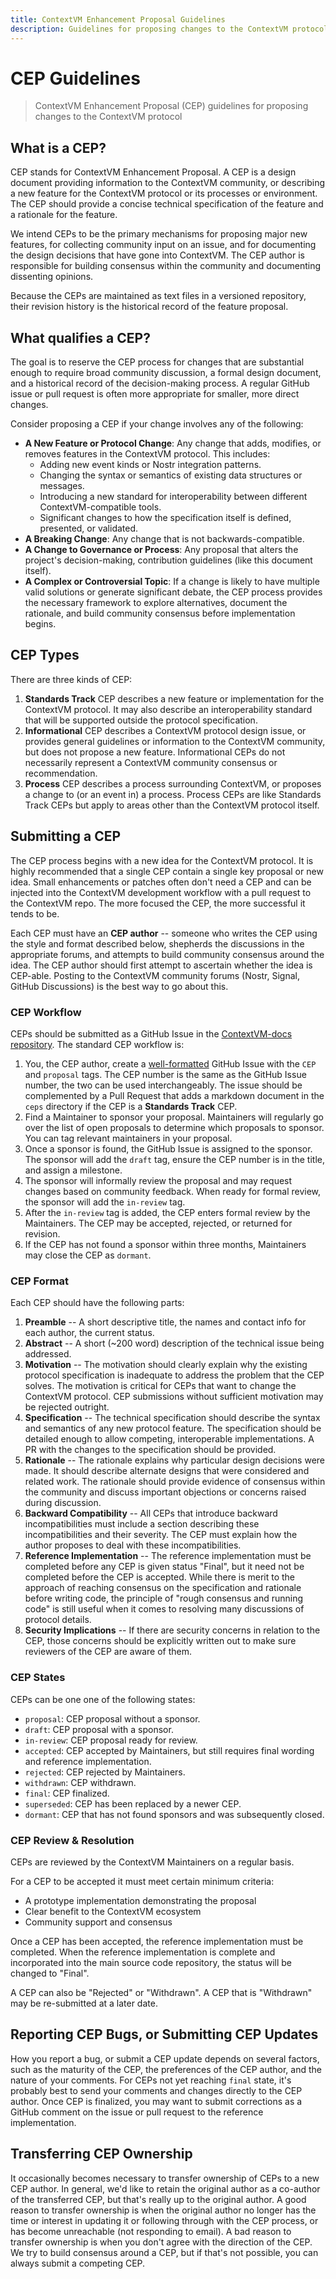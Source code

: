 ```yaml
---
title: ContextVM Enhancement Proposal Guidelines
description: Guidelines for proposing changes to the ContextVM protocol
---
```


# CEP Guidelines

> ContextVM Enhancement Proposal (CEP) guidelines for proposing changes to the ContextVM protocol

## What is a CEP?

CEP stands for ContextVM Enhancement Proposal. A CEP is a design document providing information to the ContextVM community, or describing a new feature for the ContextVM protocol or its processes or environment. The CEP should provide a concise technical specification of the feature and a rationale for the feature.

We intend CEPs to be the primary mechanisms for proposing major new features, for collecting community input on an issue, and for documenting the design decisions that have gone into ContextVM. The CEP author is responsible for building consensus within the community and documenting dissenting opinions.

Because the CEPs are maintained as text files in a versioned repository, their revision history is the historical record of the feature proposal.

## What qualifies a CEP?

The goal is to reserve the CEP process for changes that are substantial enough to require broad community discussion, a formal design document, and a historical record of the decision-making process. A regular GitHub issue or pull request is often more appropriate for smaller, more direct changes.

Consider proposing a CEP if your change involves any of the following:

- **A New Feature or Protocol Change**: Any change that adds, modifies, or removes features in the ContextVM protocol. This includes:
  - Adding new event kinds or Nostr integration patterns.
  - Changing the syntax or semantics of existing data structures or messages.
  - Introducing a new standard for interoperability between different ContextVM-compatible tools.
  - Significant changes to how the specification itself is defined, presented, or validated.
- **A Breaking Change**: Any change that is not backwards-compatible.
- **A Change to Governance or Process**: Any proposal that alters the project's decision-making, contribution guidelines (like this document itself).
- **A Complex or Controversial Topic**: If a change is likely to have multiple valid solutions or generate significant debate, the CEP process provides the necessary framework to explore alternatives, document the rationale, and build community consensus before implementation begins.

## CEP Types

There are three kinds of CEP:

1. **Standards Track** CEP describes a new feature or implementation for the ContextVM protocol. It may also describe an interoperability standard that will be supported outside the protocol specification.
2. **Informational** CEP describes a ContextVM protocol design issue, or provides general guidelines or information to the ContextVM community, but does not propose a new feature. Informational CEPs do not necessarily represent a ContextVM community consensus or recommendation.
3. **Process** CEP describes a process surrounding ContextVM, or proposes a change to (or an event in) a process. Process CEPs are like Standards Track CEPs but apply to areas other than the ContextVM protocol itself.

## Submitting a CEP

The CEP process begins with a new idea for the ContextVM protocol. It is highly recommended that a single CEP contain a single key proposal or new idea. Small enhancements or patches often don't need a CEP and can be injected into the ContextVM development workflow with a pull request to the ContextVM repo. The more focused the CEP, the more successful it tends to be.

Each CEP must have an **CEP author** -- someone who writes the CEP using the style and format described below, shepherds the discussions in the appropriate forums, and attempts to build community consensus around the idea. The CEP author should first attempt to ascertain whether the idea is CEP-able. Posting to the ContextVM community forums (Nostr, Signal, GitHub Discussions) is the best way to go about this.

### CEP Workflow

CEPs should be submitted as a GitHub Issue in the [ContextVM-docs repository](https://github.com/ContextVM/contextvm-docs). The standard CEP workflow is:

1. You, the CEP author, create a [well-formatted](#cep-format) GitHub Issue with the `CEP` and `proposal` tags. The CEP number is the same as the GitHub Issue number, the two can be used interchangeably. The issue should be complemented by a Pull Request that adds a markdown document in the `ceps` directory if the CEP is a **Standards Track** CEP.
2. Find a Maintainer to sponsor your proposal. Maintainers will regularly go over the list of open proposals to determine which proposals to sponsor. You can tag relevant maintainers in your proposal.
3. Once a sponsor is found, the GitHub Issue is assigned to the sponsor. The sponsor will add the `draft` tag, ensure the CEP number is in the title, and assign a milestone.
4. The sponsor will informally review the proposal and may request changes based on community feedback. When ready for formal review, the sponsor will add the `in-review` tag.
5. After the `in-review` tag is added, the CEP enters formal review by the Maintainers. The CEP may be accepted, rejected, or returned for revision.
6. If the CEP has not found a sponsor within three months, Maintainers may close the CEP as `dormant`.

### CEP Format

Each CEP should have the following parts:

1. **Preamble** -- A short descriptive title, the names and contact info for each author, the current status.
2. **Abstract** -- A short (~200 word) description of the technical issue being addressed.
3. **Motivation** -- The motivation should clearly explain why the existing protocol specification is inadequate to address the problem that the CEP solves. The motivation is critical for CEPs that want to change the ContextVM protocol. CEP submissions without sufficient motivation may be rejected outright.
4. **Specification** -- The technical specification should describe the syntax and semantics of any new protocol feature. The specification should be detailed enough to allow competing, interoperable implementations. A PR with the changes to the specification should be provided.
5. **Rationale** -- The rationale explains why particular design decisions were made. It should describe alternate designs that were considered and related work. The rationale should provide evidence of consensus within the community and discuss important objections or concerns raised during discussion.
6. **Backward Compatibility** -- All CEPs that introduce backward incompatibilities must include a section describing these incompatibilities and their severity. The CEP must explain how the author proposes to deal with these incompatibilities.
7. **Reference Implementation** -- The reference implementation must be completed before any CEP is given status "Final", but it need not be completed before the CEP is accepted. While there is merit to the approach of reaching consensus on the specification and rationale before writing code, the principle of "rough consensus and running code" is still useful when it comes to resolving many discussions of protocol details.
8. **Security Implications** -- If there are security concerns in relation to the CEP, those concerns should be explicitly written out to make sure reviewers of the CEP are aware of them.

### CEP States

CEPs can be one one of the following states:

- `proposal`: CEP proposal without a sponsor.
- `draft`: CEP proposal with a sponsor.
- `in-review`: CEP proposal ready for review.
- `accepted`: CEP accepted by Maintainers, but still requires final wording and reference implementation.
- `rejected`: CEP rejected by Maintainers.
- `withdrawn`: CEP withdrawn.
- `final`: CEP finalized.
- `superseded`: CEP has been replaced by a newer CEP.
- `dormant`: CEP that has not found sponsors and was subsequently closed.

### CEP Review & Resolution

CEPs are reviewed by the ContextVM Maintainers on a regular basis.

For a CEP to be accepted it must meet certain minimum criteria:

- A prototype implementation demonstrating the proposal
- Clear benefit to the ContextVM ecosystem
- Community support and consensus

Once a CEP has been accepted, the reference implementation must be completed. When the reference implementation is complete and incorporated into the main source code repository, the status will be changed to "Final".

A CEP can also be "Rejected" or "Withdrawn". A CEP that is "Withdrawn" may be re-submitted at a later date.

## Reporting CEP Bugs, or Submitting CEP Updates

How you report a bug, or submit a CEP update depends on several factors, such as the maturity of the CEP, the preferences of the CEP author, and the nature of your comments. For CEPs not yet reaching `final` state, it's probably best to send your comments and changes directly to the CEP author. Once CEP is finalized, you may want to submit corrections as a GitHub comment on the issue or pull request to the reference implementation.

## Transferring CEP Ownership

It occasionally becomes necessary to transfer ownership of CEPs to a new CEP author. In general, we'd like to retain the original author as a co-author of the transferred CEP, but that's really up to the original author. A good reason to transfer ownership is when the original author no longer has the time or interest in updating it or following through with the CEP process, or has become unreachable (not responding to email). A bad reason to transfer ownership is when you don't agree with the direction of the CEP. We try to build consensus around a CEP, but if that's not possible, you can always submit a competing CEP.
